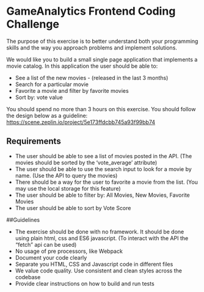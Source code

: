 # GameAnalytics Frontend Coding Challenge
The purpose of this exercise is to better understand both your programming skills and the way you approach
problems and implement solutions.

We would like you to build a small single page application that implements a movie catalog. In this application
the user should be able to:
* See a list of the new movies - (released in the last 3 months)
* Search for a particular movie
* Favorite a movie and filter by favorite movies
* Sort by: vote value

You should spend no more than 3 hours on this exercise.
You should follow the design below as a guideline:
https://scene.zeplin.io/project/5e173ffdcbb745a93f99bb74

## Requirements

* The user should be able to see a list of movies posted in the API. (The movies should be sorted by the
‘vote_average’ attribute)
* The user should be able to use the search input to look for a movie by name. (Use the API to query the
movies)
* There should be a way for the user to favorite a movie from the list. (You may use the local storage for
this feature)
* The user should be able to filter by: All Movies, New Movies, Favorite Movies
* The user should be able to sort by Vote Score

##Guidelines

* The exercise should be done with no framework. It should be done using plain html, css and ES6
javascript. (To interact with the API the “fetch” api can be used)
* No usage of pre processors, like Webpack
* Document your code clearly
* Separate you HTML, CSS and Javascript code in different files
* We value code quality. Use consistent and clean styles across the codebase
* Provide clear instructions on how to build and run tests
